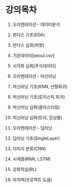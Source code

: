 # 강의목차

1. 오리엔테이션 - 데이터분석
2. 판다스 기초(EDA)
3. 판다스 심화(피벗)
4. 기온데이터[seoul.csv]
5. 시각화 심화[주식데이터]

6. 오리엔테이션 - 머신러닝
7. 머신러닝 기초(KNN, 선형회귀)
8. 머신러닝 기초(로지스틱 회귀)
9. 머신러닝 심화(클러스터링)
10. 머신러닝 심화(트리, 앙상블)

11. 오리엔테이션 - 딥러닝
12. 딥러닝 기초(SingleLayer)
13. 이미지 분류(CNN)
14. 시계열(RNN, LSTM)
15. 강화학습(RL)
16. 마치며(프로젝트 도움)
